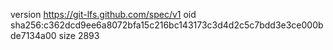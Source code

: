 version https://git-lfs.github.com/spec/v1
oid sha256:c362dcd9ee6a8072bfa15c216bc143173c3d4d2c5c7bdd3e3ce000bde7134a00
size 2893
